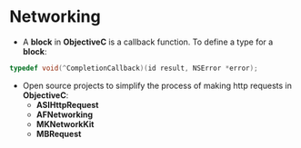 # Networking

- A **block** in **ObjectiveC** is a callback function. To define a type for a **block**:

```objective-c
typedef void(^CompletionCallback)(id result, NSError *error);
```

- Open source projects to simplify the process of making http requests in **ObjectiveC**:
  - **ASIHttpRequest**
  - **AFNetworking**
  - **MKNetworkKit**
  - **MBRequest**
